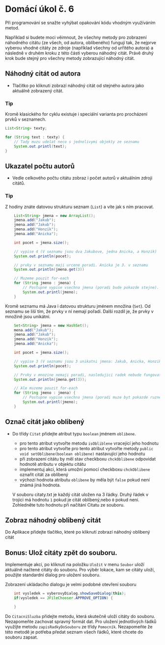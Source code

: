 # Domácí úkol č. 6

Při programování se snažte vyhýbat opakování kódu vhodným využíváním metod.

Například si budete moci věimnout, že všechny metody pro zobrazení náhodného citátu (ze všech, od autora, oblíbeného) fungují tak, že nejprve vyberou vhodné citáty ze zdroje (například všechny od urřitého autora) a následně v druhém kroku z této části vyberou náhodný citát. Právě druhý krok bude stejný pro všechny metody zobrazující náhodný citát.

## Náhodný citát od autora
- Tlačítko po kliknuti zobrazí náhodný citát od stejného autora jako aktuálně zobrazený citát.

### Tip
Kromě klasického for cyklu existuje i speciální varianta pro procházení prvků v seznamech.

```java
List<String> texty;

for (String text : texty) {
    // Tady muzu udelat neco s jednolivymi objekty ze seznamu
    System.out.printl(text);
}
```

## Ukazatel počtu autorů
 - Vedle celkového počtu citátu zobraz i počet autorů v aktuálním zdroji citátů.

### Tip
Z hodiny znáte datovou strukturu seznam (``List``) a víte jak s ním pracovat.

```java
    List<String> jmena = new ArrayList();
    jmena.add("Jakub");
    jmena.add("Jakub");
    jmena.add("Honzik");
    jmena.add("Anicka");

    int pocet = jmena.size();

    // vypise 4 (V seznamu jsou dva Jakubove, jedna Anicka, a Honzik)
    System.out.println(pocet);

    // prvky v seznamu maji urcene poradi. Anicka je 3. v seznamu
    System.out.println(jmena.get(3))

    // Muzeme pouzit for-each
    for (String jmeno : jmena) {
        // Postupne vypise vsechna jmena (poradi bude pokazde stejne).
        System.out.printl(jmeno);
    }
```

Kromě seznamu má Java i datovou strukturu jménem množina (``Set``). Od seznamu se liší tím, že prvky v ní nemají pořadí. Další rozdíl je, že prvky v množině jsou unikátní.

```java
    Set<String> jmena = new HashSet();
    mena.add("Jakub");
    jmena.add("Jakub");
    jmena.add("Honzik");
    jmena.add("Anicka");

    int pocet = jmena.size();

    // vypise 3 (V seznamu jsou 3 unikatni jmena: Jakub, Anicka, Honzik)
    System.out.println(pocet);

    // Prvky v mnozine nemaji poradi, nasledujici radek nebude fungovat
    System.out.println(jmena.get(3));

    // Ale muzeme pouzit for-each
    for (String jmeno : jmena) {
        // Postupne vypise vsechna jmena (poradi muze byt pokazde ruzne)
        System.out.printl(jmeno);
    }
```

## Označ citát jako oblibený
- Do třídy ``Citat`` přidejte atribut typu ``boolean`` jménem ``oblibene``.
  - pro tento atribut vytvořte metodu ``isObliblene`` vracející jeho hodnotu
  - pro tento atribut vytvořte pro tento atribut vytvořte metody ``public void setOblibene(boolean oblibene)`` nastavující jeho hodnotu
  - při zobrazení citátu by měl stav checkboxu ``chckOblibene`` odpovidat hodnotě atributu v objektu citátu
  - implementuj akci, která umožní pomocí checkboxu ``chckOblibene`` oznařit citát za oblíbený
  - výchozí hodnota atributu ``oblibene`` by měla být ``false`` pokud není známá jiná hodnota.

  V souboru citaty.txt je každý citát uložen na 3 řádky.
  Druhý řádek v trojici má hodnotu ``1`` pokud je citát oblíbený,nebo ``0`` pokud není. Zohledněte tuto hodnotu při načítání Citatu ze souboru.

## Zobraz náhodný oblibený citát
Do Aplikace přidejte tlačítko, které po kliknutí zobrazí náhodný oblibený citát

## Bonus: Ulož citáty zpět do souboru.
Implementuje akci, po kliknutí na položku ``Uložit`` v menu ``Soubor`` uloží aktuálně načtené citáty do souboru.
Pro výběr lokace, kam se citáty uloží, použijte standardní dialog pro uložení souboru.

Zobrazení ukládacího dialogu je velmi podobné otevření souboru
```java
    int vysledek = vyberovyDialog.showSaveDialog(this);
    if(vysledek == JFileChooser.APPROVE_OPTION) {

    }
```

Do ```CitacniSluzba``` přidejte metodu, která skutečně uloží citáty do souboru. Nezapomeňte zachovat spravný formát dat. Pro uložení jednotlivých řádků využíjte metodu ```zapisRadkyDoSouboru``` ze třídy ```Pomocník```. Nezapomeňte že této metodě je potřeba předat seznam všech řádků, které chcete do souboru zapsat.


